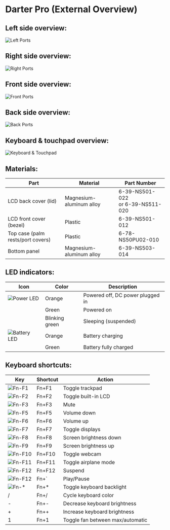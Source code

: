 # Darter Pro (External Overview)

## Left side overview:

![Left Ports](./img/ports-left.webp)

## Right side overview:

![Right Ports](./img/ports-right.webp)

## Front side overview:

![Front Ports](./img/ports-front.webp)

## Back side overview:

![Back Ports](./img/ports-back.webp)

## Keyboard & touchpad overview:

![Keyboard & Touchpad](./img/keyboard-touchpad.webp)

## Materials:

|Part                              |Material                 |Part Number        |
|----------------------------------|-------------------------|-------------------|
|LCD back cover (lid)              |Magnesium-aluminum alloy |6-39-NS501-022 <br/>or 6-39-NS511-020 |
|LCD front cover (bezel)           |Plastic                  |6-39-NS501-012     |
|Top case (palm rests/port covers) |Plastic                  |6-78-NS50PU02-010  |
|Bottom panel                      |Magnesium-aluminum alloy |6-39-NS503-014     |

## LED indicators:

|Icon                                    |Color          |Description                                      |
|----------------------------------------|---------------|-------------------------------------------------|
|![Power LED](./img/led-power.png)       |Orange         |Powered off, DC power plugged in                 |
|                                        |Green          |Powered on                                       |
|                                        |Blinking green |Sleeping (suspended)                             |
|![Battery LED](./img/led-battery.png)   |Orange         |Battery charging                                 |
|                                        |Green          |Battery fully charged                            |

## Keyboard shortcuts:

|Key                        |Shortcut|Action                             |
|---------------------------|--------|-----------------------------------|
|![Fn-F1](./img/fn-f1.png)  |Fn+F1   |Toggle trackpad                    |
|![Fn-F2](./img/fn-f2.png)  |Fn+F2   |Toggle built-in LCD                |
|![Fn-F3](./img/fn-f3.png)  |Fn+F3   |Mute                               |
|![Fn-F5](./img/fn-f5.png)  |Fn+F5   |Volume down                        |
|![Fn-F6](./img/fn-f6.png)  |Fn+F6   |Volume up                          |
|![Fn-F7](./img/fn-f7.png)  |Fn+F7   |Toggle displays                    |
|![Fn-F8](./img/fn-f8.png)  |Fn+F8   |Screen brightness down             |
|![Fn-F9](./img/fn-f9.png)  |Fn+F9   |Screen brightness up               |
|![Fn-F10](./img/fn-f10.png)|Fn+F10  |Toggle webcam                      |
|![Fn-F11](./img/fn-f11.png)|Fn+F11  |Toggle airplane mode               |
|![Fn-F12](./img/fn-f12.png)|Fn+F12  |Suspend                            |
|![Fn-F12](./img/fn-dia.jpg)|Fn+`    |Play/Pause                         |
|![Fn-*](./img/fn-star.png) |Fn+*    |Toggle keyboard backlight          |
|/                          |Fn+/    |Cycle keyboard color               |
|-                          |Fn+-    |Decrease keyboard brightness       |
|+                          |Fn++    |Increase keyboard brightness       |
|1                          |Fn+1    |Toggle fan between max/automatic   |
